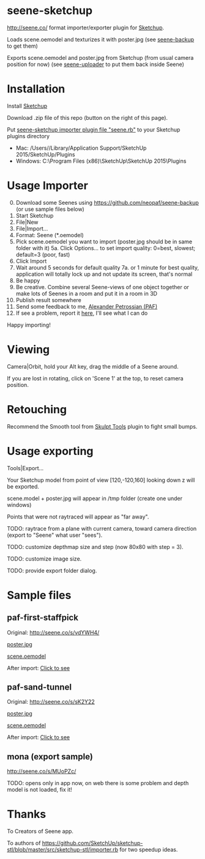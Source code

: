# seene-sketchup
http://seene.co/ format importer/exporter plugin for [Sketchup](http://www.sketchup.com).

Loads scene.oemodel and texturizes it with poster.jpg  (see [seene-backup](https://github.com/neopaf/seene-backup) to get them)

Exports scene.oemodel and poster.jpg from Sketchup (from usual camera position for now)  (see [seene-uploader](https://github.com/neopaf/seene-uploader) to put them back inside Seene)

# Installation

Install [Sketchup](http://www.sketchup.com)

Download .zip file of this repo (button on the right of this page).

Put [seene-sketchup importer plugin file "seene.rb"](seene.rb) to your Sketchup plugins directory
* Mac: /Users/<your user name>/Library/Application Support/SketchUp 2015/SketchUp/Plugins
* Windows: C:\Program Files (x86)\SketchUp\SketchUp 2015\Plugins

# Usage Importer

0. Download some Seenes using https://github.com/neopaf/seene-backup (or use sample files below)
1. Start Sketchup
2. File|New
3. File|Import...
4. Format: Seene (*.oemodel)
5. Pick scene.oemodel you want to import (poster.jpg should be in same folder with it)
5a. Click Options... to set import quality: 0=best, slowest; default=3 (poor, fast)
6. Click Import
7. Wait around 5 seconds for default quality 
7a. or 1 minute for best quality, application will totally lock up and not update its screen, that's normal
8. Be happy
9. Be creative. Combine several Seene-views of one object together or make lots of Seenes in a room and put it in a room in 3D
10. Publish result somewhere
11. Send some feedback to me, [Alexander Petrossian (PAF)](mailto:alexander.petrossian+seene.rb@gmail.com)
12. If see a problem, report it [here](https://github.com/neopaf/seene-sketchup/issues), I'll see what I can do

Happy importing!

# Viewing

Camera|Orbit, hold your Alt key, drag the middle of a Seene around.

If you are lost in rotating, click on 'Scene 1' at the top, to reset camera position.

# Retouching

Recommend the Smooth tool from [Skulpt Tools](http://sketchucation.com/forums/viewtopic.php?t=20781) plugin to fight small bumps.

# Usage exporting

Tools|Export...

Your Sketchup model from point of view [120,-120,160] looking down z will be exported.

scene.model + poster.jpg will appear in /tmp folder (create one under windows)

Points that were not raytraced will appear as "far away".

TODO: raytrace from a plane with current camera, toward camera direction (export to "Seene" what user "sees").

TODO: customize depthmap size and step (now 80x80 with step = 3).

TODO: customize image size.

TODO: provide export folder dialog.

# Sample files

## paf-first-staffpick

Original: http://seene.co/s/vdYWH4/

[poster.jpg](samples/paf-first-staffpick/poster.jpg)

[scene.oemodel](samples/paf-first-staffpick/scene.oemodel)

After import: [Click to see](samples/paf-first-staffpick/sketchup_imported.png)

## paf-sand-tunnel

Original: http://seene.co/s/sK2Y22

[poster.jpg](samples/paf-sand-tunnel/poster.jpg)

[scene.oemodel](samples/paf-sand-tunnel/scene.oemodel)

After import: [Click to see](samples/paf-sand-tunnel/sketchup_imported.png)


## mona (export sample)

http://seene.co/s/MUoPZc/ 

TODO: opens only in app now, on web there is some problem and depth model is not loaded, fix it!

# Thanks

To Creators of Seene app.

To authors of https://github.com/SketchUp/sketchup-stl/blob/master/src/sketchup-stl/importer.rb for two speedup ideas.
